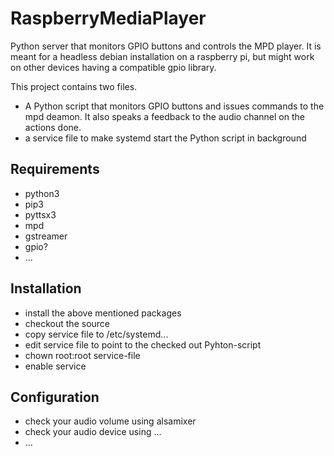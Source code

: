 # RaspberryMediaPlayer
Python server that monitors GPIO buttons and controls the MPD player. It is meant for a headless debian installation on a raspberry pi, but might work on other devices having a compatible gpio library.

This project contains two files. 
- A Python script that monitors GPIO buttons and issues commands to the mpd deamon. It also speaks a feedback to the audio channel on the actions done. 
- a service file to make systemd start the Python script in background

## Requirements
- python3
- pip3
- pyttsx3
- mpd
- gstreamer
- gpio?
- ...

## Installation
- install the above mentioned packages
- checkout the source
- copy service file to /etc/systemd... 
- edit service file to point to the checked out Pyhton-script
- chown root:root service-file
- enable service

## Configuration
- check your audio volume using alsamixer
- check your audio device using ...
- ...
